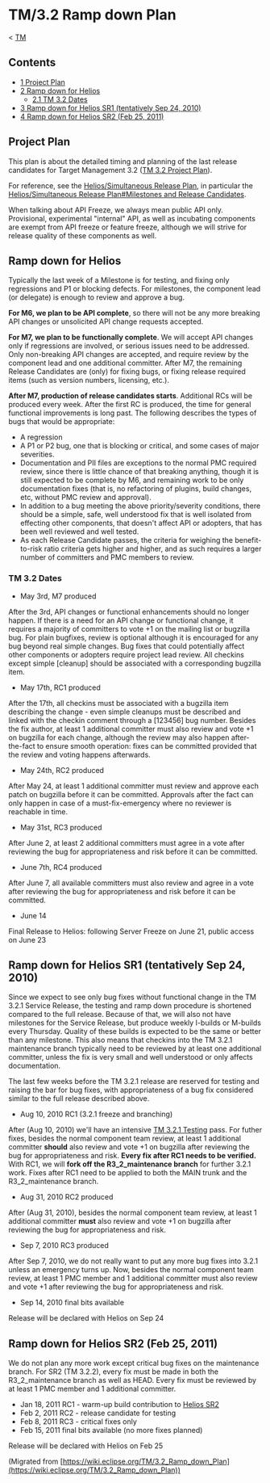 

TM/3.2 Ramp down Plan
=====================

< [TM](/TM "TM")

Contents
--------

*   [1 Project Plan](#Project-Plan)
*   [2 Ramp down for Helios](#Ramp-down-for-Helios)
    *   [2.1 TM 3.2 Dates](#TM-3.2-Dates)
*   [3 Ramp down for Helios SR1 (tentatively Sep 24, 2010)](#Ramp-down-for-Helios-SR1-.28tentatively-Sep-24.2C-2010.29)
*   [4 Ramp down for Helios SR2 (Feb 25, 2011)](#Ramp-down-for-Helios-SR2-.28Feb-25.2C-2011.29)

Project Plan
------------

This plan is about the detailed timing and planning of the last release candidates for Target Management 3.2 ([TM 3.2 Project Plan](https://www.eclipse.org/tm/development/plan.php)).

For reference, see the [Helios/Simultaneous Release Plan](/Helios/Simultaneous_Release_Plan "Helios/Simultaneous Release Plan"), in particular the [Helios/Simultaneous Release Plan#Milestones and Release Candidates](/Helios/Simultaneous_Release_Plan#Milestones_and_Release_Candidates "Helios/Simultaneous Release Plan").

When talking about API Freeze, we always mean public API only. Provisional, experimental "internal" API, as well as incubating components are exempt from API freeze or feature freeze, although we will strive for release quality of these components as well.

Ramp down for Helios
--------------------

Typically the last week of a Milestone is for testing, and fixing only regressions and P1 or blocking defects. For milestones, the component lead (or delegate) is enough to review and approve a bug.

**For M6, we plan to be API complete**, so there will not be any more breaking API changes or unsolicited API change requests accepted.

**For M7, we plan to be functionally complete**. We will accept API changes only if regressions are involved, or serious issues need to be addressed. Only non-breaking API changes are accepted, and require review by the component lead and one additional committer. After M7, the remaining Release Candidates are (only) for fixing bugs, or fixing release required items (such as version numbers, licensing, etc.).

**After M7, production of release candidates starts**. Additional RCs will be produced every week. After the first RC is produced, the time for general functional improvements is long past. The following describes the types of bugs that would be appropriate:

*   A regression
*   A P1 or P2 bug, one that is blocking or critical, and some cases of major severities.
*   Documentation and PII files are exceptions to the normal PMC required review, since there is little chance of that breaking anything, though it is still expected to be complete by M6, and remaining work to be only documentation fixes (that is, no refactoring of plugins, build changes, etc, without PMC review and approval).
*   In addition to a bug meeting the above priority/severity conditions, there should be a simple, safe, well understood fix that is well isolated from effecting other components, that doesn't affect API or adopters, that has been well reviewed and well tested.
*   As each Release Candidate passes, the criteria for weighing the benefit-to-risk ratio criteria gets higher and higher, and as such requires a larger number of committers and PMC members to review.

### TM 3.2 Dates

*   May 3rd, M7 produced

After the 3rd, API changes or functional enhancements should no longer happen. If there is a need for an API change or functional change, it requires a majority of committers to vote +1 on the mailing list or bugzilla bug. For plain bugfixes, review is optional although it is encouraged for any bug beyond real simple changes. Bug fixes that could potentially affect other components or adopters require project lead review. All checkins except simple \[cleanup\] should be associated with a corresponding bugzilla item.

*   May 17th, RC1 produced

After the 17th, all checkins must be associated with a bugzilla item describing the change - even simple cleanups must be described and linked with the checkin comment through a \[123456\] bug number. Besides the fix author, at least 1 additional committer must also review and vote +1 on bugzilla for each change, although the review may also happen after-the-fact to ensure smooth operation: fixes can be committed provided that the review and voting happens afterwards.

*   May 24th, RC2 produced

After May 24, at least 1 additional committer must review and approve each patch on bugzilla before it can be committed. Approvals after the fact can only happen in case of a must-fix-emergency where no reviewer is reachable in time.

*   May 31st, RC3 produced

After June 2, at least 2 additional committers must agree in a vote after reviewing the bug for appropriateness and risk before it can be committed.

*   June 7th, RC4 produced

After June 7, all available committers must also review and agree in a vote after reviewing the bug for appropriateness and risk before it can be committed.

*   June 14

Final Release to Helios: following Server Freeze on June 21, public access on June 23

Ramp down for Helios SR1 (tentatively Sep 24, 2010)
---------------------------------------------------

Since we expect to see only bug fixes without functional change in the TM 3.2.1 Service Release, the testing and ramp down procedure is shortened compared to the full release. Because of that, we will also not have milestones for the Service Release, but produce weekly I-builds or M-builds every Thursday. Quality of these builds is expected to be the same or better than any milestone. This also means that checkins into the TM 3.2.1 maintenance branch typically need to be reviewed by at least one additional committer, unless the fix is very small and well understood or only affects documentation.

The last few weeks before the TM 3.2.1 release are reserved for testing and raising the bar for bug fixes, with appropriateness of a bug fix considered similar to the full release described above.

*   Aug 10, 2010 RC1 (3.2.1 freeze and branching)

After (Aug 10, 2010) we'll have an intensive [TM 3.2.1 Testing](/index.php?title=TM_3.2.1_Testing&action=edit&redlink=1 "TM 3.2.1 Testing (page does not exist)") pass. For futher fixes, besides the normal component team review, at least 1 additional committer **should** also review and vote +1 on bugzilla after reviewing the bug for appropriateness and risk. **Every fix after RC1 needs to be verified.** With RC1, we will **fork off the R3\_2\_maintenance branch** for further 3.2.1 work. Fixes after RC1 need to be applied to both the MAIN trunk and the R3\_2\_maintenance branch.

*   Aug 31, 2010 RC2 produced

After (Aug 31, 2010), besides the normal component team review, at least 1 additional committer **must** also review and vote +1 on bugzilla after reviewing the bug for appropriateness and risk.

*   Sep 7, 2010 RC3 produced

After Sep 7, 2010, we do not really want to put any more bug fixes into 3.2.1 unless an emergency turns up. Now, besides the normal component team review, at least 1 PMC member and 1 additional committer must also review and vote +1 after reviewing the bug for appropriateness and risk.

*   Sep 14, 2010 final bits available

Release will be declared with Helios on Sep 24

Ramp down for Helios SR2 (Feb 25, 2011)
---------------------------------------

We do not plan any more work except critical bug fixes on the maintenance branch. For SR2 (TM 3.2.2), every fix must be made in both the R3\_2\_maintenance branch as well as HEAD. Every fix must be reviewed by at least 1 PMC member and 1 additional committer.

*   Jan 18, 2011 RC1 - warm-up build contribution to [Helios SR2](/Helios/Simultaneous_Release_Plan#SR2 "Helios/Simultaneous Release Plan")
*   Feb 2, 2011 RC2 - release candidate for testing
*   Feb 8, 2011 RC3 - critical fixes only
*   Feb 15, 2011 final bits available (no more fixes planned)

Release will be declared with Helios on Feb 25


(Migrated from [https://wiki.eclipse.org/TM/3.2_Ramp_down_Plan](https://wiki.eclipse.org/TM/3.2_Ramp_down_Plan))